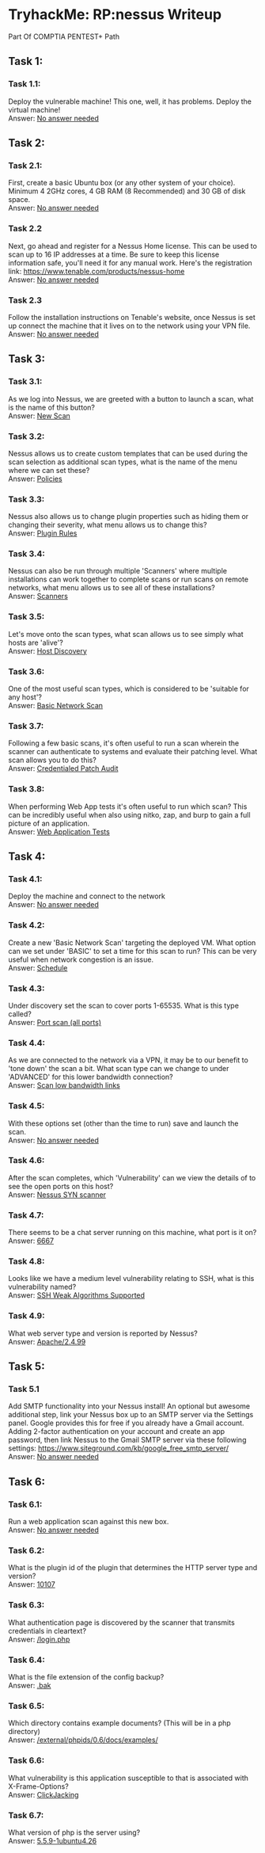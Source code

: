 # TryhackMe: RP:nessus Writeup

Part Of COMPTIA PENTEST+ Path

## Task 1:

### Task 1.1:

Deploy the vulnerable machine! This one, well, it has problems.
Deploy the virtual machine!
<br/>
Answer: <span style="text-decoration:underline"> No answer needed </span>

## Task 2:

### Task 2.1:

First, create a basic Ubuntu box (or any other system of your choice). Minimum 4 2GHz cores, 4 GB RAM (8 Recommended) and 30 GB of disk space.
<br/>
Answer: <span style="text-decoration:underline"> No answer needed </span>

### Task 2.2

Next, go ahead and register for a Nessus Home license. This can be used to scan up to 16 IP addresses at a time. Be sure to keep this license information safe, you'll need it for any manual work. Here's the registration link: https://www.tenable.com/products/nessus-home
<br/>
Answer: <span style="text-decoration:underline"> No answer needed </span>

### Task 2.3

Follow the installation instructions on Tenable's website, once Nessus is set up connect the machine that it lives on to the network using your VPN file.
<br/>
Answer: <span style="text-decoration:underline"> No answer needed </span>

## Task 3:

### Task 3.1:

As we log into Nessus, we are greeted with a button to launch a scan, what is the name of this button?
<br/>
Answer: <span style="text-decoration:underline"> New Scan </span>

### Task 3.2:

Nessus allows us to create custom templates that can be used during the scan selection as additional scan types, what is the name of the menu where we can set these?
<br/>
Answer: <span style="text-decoration:underline"> Policies </span>

### Task 3.3:

Nessus also allows us to change plugin properties such as hiding them or changing their severity, what menu allows us to change this?
<br/>
Answer: <span style="text-decoration:underline"> Plugin Rules </span>

### Task 3.4:

Nessus can also be run through multiple 'Scanners' where multiple installations can work together to complete scans or run scans on remote networks, what menu allows us to see all of these installations?
<br/>
Answer: <span style="text-decoration:underline"> Scanners </span>

### Task 3.5:

Let's move onto the scan types, what scan allows us to see simply what hosts are 'alive'?
<br/>
Answer: <span style="text-decoration:underline"> Host Discovery </span>

### Task 3.6:

One of the most useful scan types, which is considered to be 'suitable for any host'?
<br/>
Answer: <span style="text-decoration:underline"> Basic Network Scan </span>

### Task 3.7:

Following a few basic scans, it's often useful to run a scan wherein the scanner can authenticate to systems and evaluate their patching level. What scan allows you to do this?
<br/>
Answer: <span style="text-decoration:underline"> Credentialed Patch Audit </span>

### Task 3.8:

When performing Web App tests it's often useful to run which scan? This can be incredibly useful when also using nitko, zap, and burp to gain a full picture of an application.
<br/>
Answer: <span style="text-decoration:underline"> Web Application Tests </span>

## Task 4:

### Task 4.1:

Deploy the machine and connect to the network
<br/>
Answer: <span style="text-decoration:underline"> No answer needed </span>

### Task 4.2:

Create a new 'Basic Network Scan' targeting the deployed VM. What option can we set under 'BASIC' to set a time for this scan to run? This can be very useful when network congestion is an issue.
<br/>
Answer: <span style="text-decoration:underline"> Schedule </span>

### Task 4.3:

Under discovery set the scan to cover ports 1-65535. What is this type called?
<br/>
Answer: <span style="text-decoration:underline"> Port scan (all ports) </span>

### Task 4.4:

As we are connected to the network via a VPN, it may be to our benefit to 'tone down' the scan a bit. What scan type can we change to under 'ADVANCED' for this lower bandwidth connection?
<br/>
Answer: <span style="text-decoration:underline"> Scan low bandwidth links </span>

### Task 4.5:

With these options set (other than the time to run) save and launch the scan.
<br/>
Answer: <span style="text-decoration:underline"> No answer needed </span>

### Task 4.6:

After the scan completes, which 'Vulnerability' can we view the details of to see the open ports on this host?
<br/>
Answer: <span style="text-decoration:underline"> Nessus SYN scanner </span>

### Task 4.7:

There seems to be a chat server running on this machine, what port is it on?
<br/>
Answer: <span style="text-decoration:underline"> 6667 </span>

### Task 4.8:

Looks like we have a medium level vulnerability relating to SSH, what is this vulnerability named?
<br/>
Answer: <span style="text-decoration:underline"> SSH Weak Algorithms Supported </span>

### Task 4.9:

What web server type and version is reported by Nessus?
<br/>
Answer: <span style="text-decoration:underline"> Apache/2.4.99 </span>

## Task 5:

### Task 5.1

Add SMTP functionality into your Nessus install!
An optional but awesome additional step, link your Nessus box up to an SMTP server via the Settings panel. Google provides this for free if you already have a Gmail account. Adding 2-factor authentication on your account and create an app password, then link Nessus to the Gmail SMTP server via these following settings: https://www.siteground.com/kb/google_free_smtp_server/
<br/>
Answer: <span style="text-decoration:underline"> No answer needed </span>

## Task 6:

### Task 6.1:

Run a web application scan against this new box.
<br/>
Answer: <span style="text-decoration:underline"> No answer needed </span>

### Task 6.2:

What is the plugin id of the plugin that determines the HTTP server type and version?
<br/>
Answer: <span style="text-decoration:underline"> 10107 </span>

### Task 6.3:

What authentication page is discovered by the scanner that transmits credentials in cleartext?
<br/>
Answer: <span style="text-decoration:underline"> /login.php </span>

### Task 6.4:

What is the file extension of the config backup?
<br/>
Answer: <span style="text-decoration:underline"> .bak </span>

### Task 6.5:

Which directory contains example documents? (This will be in a php directory)
<br/>
Answer: <span style="text-decoration:underline"> /external/phpids/0.6/docs/examples/ </span>

### Task 6.6:

What vulnerability is this application susceptible to that is associated with X-Frame-Options?
<br/>
Answer: <span style="text-decoration:underline"> ClickJacking </span>

### Task 6.7:

What version of php is the server using?
<br/>
Answer: <span style="text-decoration:underline"> 5.5.9-1ubuntu4.26 </span>
